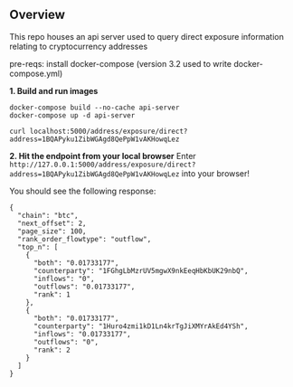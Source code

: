 ## Overview

This repo houses an api server used to query direct exposure information relating to cryptocurrency addresses

pre-reqs: install docker-compose (version 3.2 used to write docker-compose.yml)

**1. Build and run images**

```
docker-compose build --no-cache api-server
docker-compose up -d api-server
```

`curl localhost:5000/address/exposure/direct?address=1BQAPyku1ZibWGAgd8QePpW1vAKHowqLez`

**2. Hit the endpoint from your local browser**
Enter `http://127.0.0.1:5000/address/exposure/direct?address=1BQAPyku1ZibWGAgd8QePpW1vAKHowqLez` into your browser!

You should see the following response:
```
{
  "chain": "btc", 
  "next_offset": 2, 
  "page_size": 100, 
  "rank_order_flowtype": "outflow", 
  "top_n": [
    {
      "both": "0.01733177", 
      "counterparty": "1FGhgLbMzrUV5mgwX9nkEeqHbKbUK29nbQ", 
      "inflows": "0", 
      "outflows": "0.01733177", 
      "rank": 1
    }, 
    {
      "both": "0.01733177", 
      "counterparty": "1Huro4zmi1kD1Ln4krTgJiXMYrAkEd4YSh", 
      "inflows": "0.01733177", 
      "outflows": "0", 
      "rank": 2
    }
  ]
}
```

